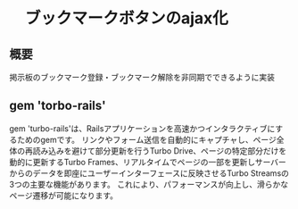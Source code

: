 # 　ブックマークボタンのajax化

## 概要
掲示板のブックマーク登録・ブックマーク解除を非同期でできるように実装

## gem 'torbo-rails'
gem 'turbo-rails'は、Railsアプリケーションを高速かつインタラクティブにするためのgemです。
リンクやフォーム送信を自動的にキャプチャし、ページ全体の再読み込みを避けて部分更新を行うTurbo Drive、ページの特定部分だけを動的に更新するTurbo Frames、リアルタイムでページの一部を更新しサーバーからのデータを即座にユーザーインターフェースに反映させるTurbo Streamsの3つの主要な機能があります。
これにより、パフォーマンスが向上し、滑らかなページ遷移が可能になります。
